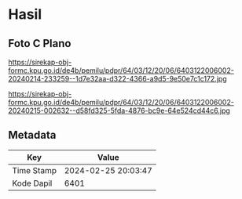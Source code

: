 # Hasil

## Foto C Plano

https://sirekap-obj-formc.kpu.go.id/de4b/pemilu/pdpr/64/03/12/20/06/6403122006002-20240214-233259--1d7e32aa-d322-4366-a9d5-9e50e7c1c172.jpg

https://sirekap-obj-formc.kpu.go.id/de4b/pemilu/pdpr/64/03/12/20/06/6403122006002-20240215-002632--d58fd325-5fda-4876-bc9e-64e524cd44c6.jpg


## Metadata

| Key        | Value               |
| ---------- | ------------------- |
| Time Stamp | 2024-02-25 20:03:47 |
| Kode Dapil | 6401                |



